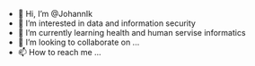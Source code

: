- 👋 Hi, I’m @JohannIk
- 👀 I’m interested in data and information security
- 🌱 I’m currently learning health and human servise informatics
- 💞️ I’m looking to collaborate on ...
- 📫 How to reach me ...

<!---
JohannIk/JohannIk is a ✨ special ✨ repository because its `README.md` (this file) appears on your GitHub profile.
You can click the Preview link to take a look at your changes.
--->
